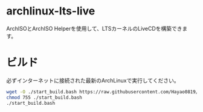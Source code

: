 # archlinux-lts-live
ArchISOとArchISO Helperを使用して、LTSカーネルのLiveCDを構築できます。  

# ビルド
必ずインターネットに接続された最新のArchLinuxで実行してください。  

```bash
wget -O ./start_build.bash https://raw.githubusercontent.com/Hayao0819/archlinux-lts-live/master/start_build.bash
chmod 755 ./start_build.bash
./start_build.bash
```
